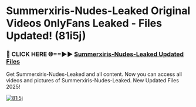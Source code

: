 # Summerxiris-Nudes-Leaked Original Videos 0nlyFans Leaked - Files Updated! (81i5j)

<h3>🔴 CLICK HERE 🌐==►► <a href="https://tinyurl.com/yc6ubb5a" rel="nofollow">Summerxiris-Nudes-Leaked Updated Files</a></h3>

Get Summerxiris-Nudes-Leaked and all content. Now you can access all videos and pictures of Summerxiris-Nudes-Leaked. New Updated Files 2025!

[![81i5j](https://i.imgur.com/7eu0CRL.gif)](https://tinyurl.com/yc6ubb5a)
